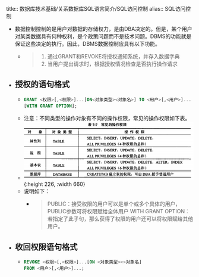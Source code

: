 title:: 数据库技术基础/关系数据库SQL语言简介/SQL访问控制
alias:: SQL访问控制

- 数据控制控制的是用户对数据的存储权力，是由DBA决定的。但是，某个用户对某类数据具有何种权利，是个政策问题而不是技术问题。DBMS的功能就是保证这些决定的执行。因此，DBMS数据控制应具有以下功能。
	- > 1. 通过GRANT和REVOKE将授权通知系统，并存入数据字典
	  > 2. 当用户提出请求时，根据授权情况检查是否执行操作请求
- ## 授权的语句格式
	- ```sql
	  GRANT <权限>[,<权限>]...[ON<对象类型><对象名>] TO <用户>[,<用户>]...
	  [WITH GRANT OPTION];
	  ```
	- 注意：不同类型的操作对象有不同的操作权限，常见的操作权限如下表。
	- ![image.png](../assets/image_1649128909555_0.png){:height 226, :width 660}
	- 说明如下：
		- > PUBLIC：接受权限的用户可以是单个或多个具体的用户，PUBLIC参数可将权限赋给全体用户
		  > WITH GRANT OPTION：若指定了此子句，那么获得了权限的用户还可以将权限赋给其他用户。
- ## 收回权限语句格式
	- ```sql
	  REVOKE <权限>[,<权限>]...[ON <对象类型><>对象名]
	  FROM <用户>[,<用户>]...;
	  ```